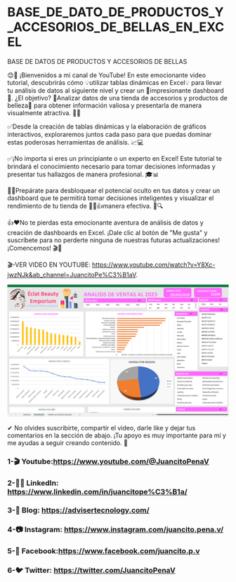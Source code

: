 # BASE_DE_DATO_DE_PRODUCTOS_Y_ACCESORIOS_DE_BELLAS_EN_EXCEL
BASE DE DATOS DE PRODUCTOS Y ACCESORIOS DE BELLAS

😊🎉 ¡Bienvenidos a mi canal de YouTube! En este emocionante video tutorial, descubrirás cómo 💡utilizar tablas dinámicas en Excel💡 para llevar tu análisis de datos al siguiente nivel y crear un 🚀impresionante dashboard🚀. ¿El objetivo? 💄Analizar datos de una tienda de accesorios y productos de belleza💄 para obtener información valiosa y presentarla de manera visualmente atractiva. 💼👠

✅Desde  la creación de tablas dinámicas y la elaboración de gráficos interactivos, exploraremos juntos cada paso para que puedas dominar estas poderosas herramientas de análisis. 📈💻

✅¡No importa si eres un principiante o un experto en Excel! Este tutorial te brindará el conocimiento necesario para tomar decisiones informadas y presentar tus hallazgos de manera profesional. 🎓📊

👨‍🎓Prepárate para desbloquear el potencial oculto en tus datos y crear un dashboard que te permitirá tomar decisiones inteligentes y visualizar el rendimiento de tu tienda de 👨‍🎓👍manera efectiva. 💪🔍

👍❤No te pierdas esta emocionante aventura de análisis de datos y creación de dashboards en Excel. ¡Dale clic al botón de "Me gusta" y suscríbete para no perderte ninguna de nuestras futuras actualizaciones! ¡Comencemos! 🎬🚀

🎬-VER VIDEO EN YOUTUBE: https://www.youtube.com/watch?v=Y8Xc-jwzNJk&ab_channel=JuancitoPe%C3%B1aV.

![DASHBOARD](DASHBOARD.png)

✔  No olvides suscribirte, compartir el video, darle like y dejar tus comentarios en la sección de abajo. ¡Tu apoyo es muy importante para mí  y me ayudas a seguir creando contenido. 💚

### 1-🎬 Youtube:https://www.youtube.com/@JuancitoPenaV 
### 2-👨‍💼 LinkedIn: https://www.linkedin.com/in/juancitope%C3%B1a/
### 3-📰 Blog: https://advisertecnology.com/
### 4-📷 Instagram: https://www.instagram.com/juancito.pena.v/
### 5-📑 Facebook:https://www.facebook.com/juancito.p.v
### 6-🐦 Twitter: https://twitter.com/JuancitoPenaV
